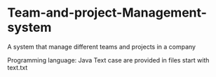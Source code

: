 # Team-and-project-Management-system
A system that manage different teams and projects in a company

Programming language: Java
Text case are provided in files start with text.txt

